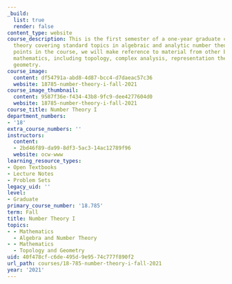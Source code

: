 ```yaml
---
_build:
  list: true
  render: false
content_type: website
course_description: This is the first semester of a one-year graduate course in number
  theory covering standard topics in algebraic and analytic number theory. At various
  points in the course, we will make reference to material from other branches of
  mathematics, including topology, complex analysis, representation theory, and algebraic
  geometry.
course_image:
  content: df54791a-abd8-4d87-bcc4-d7daeac57c36
  website: 18785-number-theory-i-fall-2021
course_image_thumbnail:
  content: 9587f36e-f434-43b8-9fc9-dee4277604d0
  website: 18785-number-theory-i-fall-2021
course_title: Number Theory I
department_numbers:
- '18'
extra_course_numbers: ''
instructors:
  content:
  - 2bd46f89-da99-8df3-5ac3-14ac12789f96
  website: ocw-www
learning_resource_types:
- Open Textbooks
- Lecture Notes
- Problem Sets
legacy_uid: ''
level:
- Graduate
primary_course_number: '18.785'
term: Fall
title: Number Theory I
topics:
- - Mathematics
  - Algebra and Number Theory
- - Mathematics
  - Topology and Geometry
uid: 40f478cf-c6de-495d-9e95-74c777f890f2
url_path: courses/18-785-number-theory-i-fall-2021
year: '2021'
---
```


